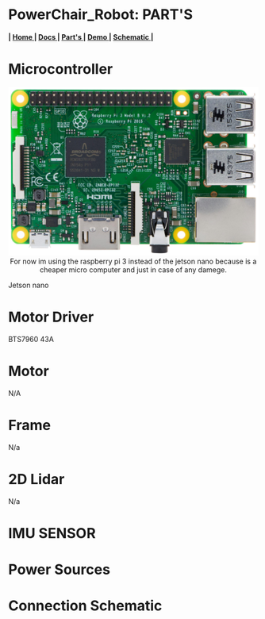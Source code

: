 # PowerChair_Robot: PART'S


<h4>
   | <a href="https://github.com/The-GUY-2024/PowerChair_Robot"> Home </a> |
  <a href=""> Docs </a> |
  <a href="https://github.com/The-GUY-2024/PowerChair_Robot/tree/main/Parts"> Part's </a> |
  <a href="https://github.com/The-GUY-2024/PowerChair_Robot/tree/main/Demo"> Demo </a> |
  <a href="https://github.com/The-GUY-2024/PowerChair_Robot/tree/main/Parts#connection-schematic"> Schematic </a>|
</h4>


# Microcontroller 
<p align="center">
   <img src="https://raw.githubusercontent.com/The-GUY-2024/PowerChair_Robot/main/Parts/src/rsp3b.jpg" />
   For now im using the raspberry pi 3  instead of the jetson nano because is a cheaper micro computer and just in case of any damege.
</p>

Jetson nano


# Motor Driver
BTS7960 43A


# Motor 

N/A


# Frame 
 N/a
 
 
 # 2D Lidar 
 
 N/a
 
 # IMU SENSOR
 
 
 
 # Power Sources
 
 
 
 # Connection Schematic 
 
 
 
